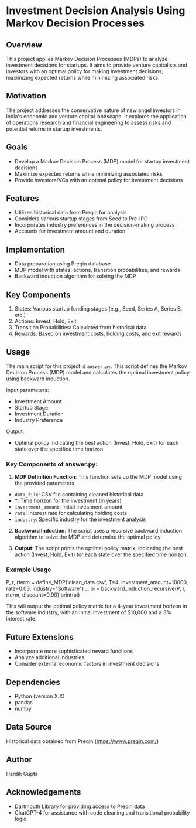 # Investment Decision Analysis Using Markov Decision Processes

## Overview
This project applies Markov Decision Processes (MDPs) to analyze investment decisions for startups. It aims to provide venture capitalists and investors with an optimal policy for making investment decisions, maximizing expected returns while minimizing associated risks.

## Motivation
The project addresses the conservative nature of new angel investors in India's economic and venture capital landscape. It explores the application of operations research and financial engineering to assess risks and potential returns in startup investments.

## Goals
- Develop a Markov Decision Process (MDP) model for startup investment decisions
- Maximize expected returns while minimizing associated risks
- Provide investors/VCs with an optimal policy for investment decisions

## Features
- Utilizes historical data from Preqin for analysis
- Considers various startup stages from Seed to Pre-IPO
- Incorporates industry preferences in the decision-making process
- Accounts for investment amount and duration

## Implementation
- Data preparation using Preqin database
- MDP model with states, actions, transition probabilities, and rewards
- Backward induction algorithm for solving the MDP

## Key Components
1. States: Various startup funding stages (e.g., Seed, Series A, Series B, etc.)
2. Actions: Invest, Hold, Exit
3. Transition Probabilities: Calculated from historical data
4. Rewards: Based on investment costs, holding costs, and exit rewards

## Usage

The main script for this project is `answer.py`. This script defines the Markov Decision Process (MDP) model and calculates the optimal investment policy using backward induction.

Input parameters:
- Investment Amount
- Startup Stage
- Investment Duration
- Industry Preference
  

Output:
- Optimal policy indicating the best action (Invest, Hold, Exit) for each state over the specified time horizon

### Key Components of answer.py:
1. **MDP Definition Function**: This function sets up the MDP model using the provided parameters:
- `data_file`: CSV file containing cleaned historical data
- `T`: Time horizon for the investment (in years)
- `investment_amount`: Initial investment amount
- `rate`: Interest rate for calculating holding costs
- `industry`: Specific industry for the investment analysis

2. **Backward Induction**: 
The script uses a recursive backward induction algorithm to solve the MDP and determine the optimal policy.

3. **Output**: 
The script prints the optimal policy matrix, indicating the best action (Invest, Hold, Exit) for each state over the specified time horizon.

### Example Usage
P, r, rterm = define_MDP('clean_data.csv', T=4, investment_amount=10000, rate=0.03, industry="Software")
_, pi = backward_induction_recursive(P, r, rterm, discount=0.90)
print(pi)

This will output the optimal policy matrix for a 4-year investment horizon in the software industry, with an initial investment of $10,000 and a 3% interest rate.


## Future Extensions
- Incorporate more sophisticated reward functions
- Analyze additional industries
- Consider external economic factors in investment decisions

## Dependencies
- Python (version X.X)
- pandas
- numpy

## Data Source
Historical data obtained from Preqin (https://www.preqin.com/)

## Author
Hardik Gupta


## Acknowledgements
- Dartmouth Library for providing access to Preqin data
- ChatGPT-4 for assistance with code cleaning and transitional probability logic
